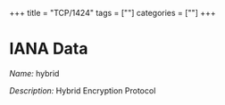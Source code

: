 +++
title = "TCP/1424"
tags = [""]
categories = [""]
+++

# IANA Data

_Name:_ hybrid

_Description:_ Hybrid Encryption Protocol

